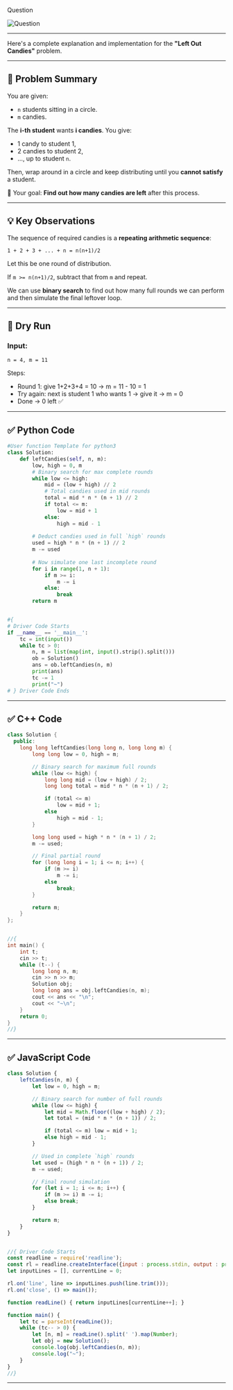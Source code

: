 Question

![Question](Question.png)

---

Here's a complete explanation and implementation for the **"Left Out Candies"** problem.

---

## 🧠 Problem Summary

You are given:

* `n` students sitting in a circle.
* `m` candies.

The **i-th student** wants **i candies**.
You give:

* 1 candy to student 1,
* 2 candies to student 2,
* ..., up to student `n`.

Then, wrap around in a circle and keep distributing until you **cannot satisfy** a student.

🎯 Your goal: **Find out how many candies are left** after this process.

---

## 💡 Key Observations

The sequence of required candies is a **repeating arithmetic sequence**:

`1 + 2 + 3 + ... + n = n(n+1)/2`

Let this be one round of distribution.

If `m >= n(n+1)/2`, subtract that from `m` and repeat.

We can use **binary search** to find out how many full rounds we can perform and then simulate the final leftover loop.

---

## 🧪 Dry Run

### Input:

```
n = 4, m = 11
```

Steps:

* Round 1: give 1+2+3+4 = 10 → m = 11 - 10 = 1
* Try again: next is student 1 who wants 1 → give it → m = 0
* Done → 0 left ✅

---

## ✅ Python Code

```python
#User function Template for python3
class Solution:
    def leftCandies(self, n, m):
        low, high = 0, m
        # Binary search for max complete rounds
        while low <= high:
            mid = (low + high) // 2
            # Total candies used in mid rounds
            total = mid * n * (n + 1) // 2
            if total <= m:
                low = mid + 1
            else:
                high = mid - 1
        
        # Deduct candies used in full `high` rounds
        used = high * n * (n + 1) // 2
        m -= used
        
        # Now simulate one last incomplete round
        for i in range(1, n + 1):
            if m >= i:
                m -= i
            else:
                break
        return m


#{
# Driver Code Starts
if __name__ == '__main__':
    tc = int(input())
    while tc > 0:
        n, m = list(map(int, input().strip().split()))
        ob = Solution()
        ans = ob.leftCandies(n, m)
        print(ans)
        tc -= 1
        print("~")
# } Driver Code Ends
```

---

## ✅ C++ Code

```cpp
class Solution {
  public:
    long long leftCandies(long long n, long long m) {
        long long low = 0, high = m;

        // Binary search for maximum full rounds
        while (low <= high) {
            long long mid = (low + high) / 2;
            long long total = mid * n * (n + 1) / 2;

            if (total <= m)
                low = mid + 1;
            else
                high = mid - 1;
        }

        long long used = high * n * (n + 1) / 2;
        m -= used;

        // Final partial round
        for (long long i = 1; i <= n; i++) {
            if (m >= i)
                m -= i;
            else
                break;
        }

        return m;
    }
};


//{
int main() {
    int t;
    cin >> t;
    while (t--) {
        long long n, m;
        cin >> n >> m;
        Solution obj;
        long long ans = obj.leftCandies(n, m);
        cout << ans << "\n";
        cout << "~\n";
    }
    return 0;
}
//}
```

---

## ✅ JavaScript Code

```javascript
class Solution {
    leftCandies(n, m) {
        let low = 0, high = m;

        // Binary search for number of full rounds
        while (low <= high) {
            let mid = Math.floor((low + high) / 2);
            let total = (mid * n * (n + 1)) / 2;

            if (total <= m) low = mid + 1;
            else high = mid - 1;
        }

        // Used in complete `high` rounds
        let used = (high * n * (n + 1)) / 2;
        m -= used;

        // Final round simulation
        for (let i = 1; i <= n; i++) {
            if (m >= i) m -= i;
            else break;
        }

        return m;
    }
}


//{ Driver Code Starts
const readline = require('readline');
const rl = readline.createInterface({input : process.stdin, output : process.stdout});
let inputLines = [], currentLine = 0;

rl.on('line', line => inputLines.push(line.trim()));
rl.on('close', () => main());

function readLine() { return inputLines[currentLine++]; }

function main() {
    let tc = parseInt(readLine());
    while (tc-- > 0) {
        let [n, m] = readLine().split(' ').map(Number);
        let obj = new Solution();
        console.log(obj.leftCandies(n, m));
        console.log("~");
    }
}
//}
```

---

